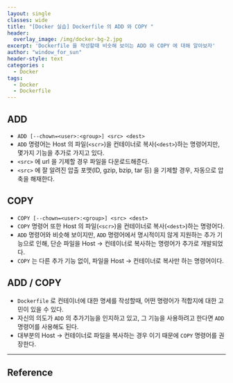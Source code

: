 ```yaml
--- 
layout: single
classes: wide
title: "[Docker 실습] Dockerfile 의 ADD 와 COPY "
header:
  overlay_image: /img/docker-bg-2.jpg
excerpt: 'Dockerfile 을 작성할때 비슷해 보이는 ADD 와 COPY 에 대해 알아보자'
author: "window_for_sun"
header-style: text
categories :
  - Docker
tags:
  - Docker
  - Dockerfile
---  
```


## ADD
- `ADD [--chown=<user>:<group>] <src> <dest>`
- `ADD` 명령어는 Host 의 파일(`<scr>`)을 컨테이너로 복사(`<dest>`)하는 명령어지만, 몇가지 기능을 추가로 가지고 있다.
- `<src>` 에 url 을 기제할 경우 파일을 다운로드해준다.
- `<src>` 에 잘 알려진 압출 포맷(ID, gzip, bzip, tar 등) 을 기제할 경우, 자동으로 압축을 해재한다. 

## COPY
- `COPY [--chown=<user>:<group>] <src> <dest>`
- `COPY` 명령어 또한 Host 의 파일(`<scr>`)을 컨테이너로 복사(`<dest>`)하는 명령어다.
- `ADD` 명령어와 비슷해 보이지만, `ADD` 명령어에서 명시적이지 않게 지원하는 추가 기능으로 인해, 단순 파일을 Host -> 컨테이너로 복사하는 명령어가 추가로 개발되었다.
- `COPY` 는 다른 추가 기능 없이, 파일을 Host -> 컨테이너로 복사만 하는 명령어이다.

## ADD / COPY
- `Dockerfile` 로 컨테이너에 대한 명세를 작성할때, 어떤 명령어가 적합지에 대한 고민이 있을 수 있다.
- 자신의 의도가 `ADD` 의 추가기능을 인지하고 있고, 그 기능을 사용하려고 한다면 `ADD` 명령어를 사용해도 된다.
- 대부분의 Host -> 컨테이너로 파일을 복사하는 경우 이기 때문에 `COPY` 명령어를 권장한다.

---
## Reference
	